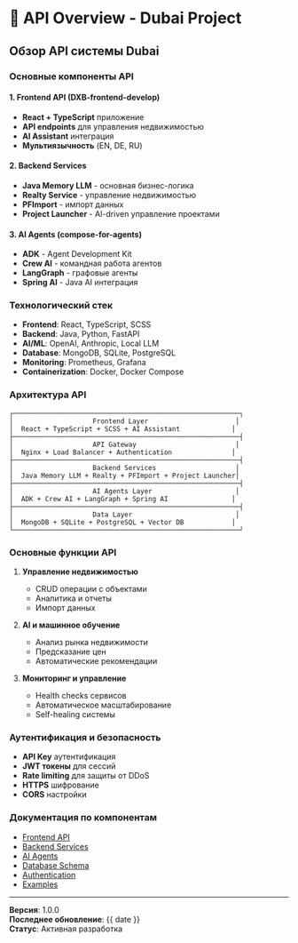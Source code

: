 # 🚀 API Overview - Dubai Project

## Обзор API системы Dubai

### Основные компоненты API

#### 1. Frontend API (DXB-frontend-develop)
- **React + TypeScript** приложение
- **API endpoints** для управления недвижимостью
- **AI Assistant** интеграция
- **Мультиязычность** (EN, DE, RU)

#### 2. Backend Services
- **Java Memory LLM** - основная бизнес-логика
- **Realty Service** - управление недвижимостью
- **PFImport** - импорт данных
- **Project Launcher** - AI-driven управление проектами

#### 3. AI Agents (compose-for-agents)
- **ADK** - Agent Development Kit
- **Crew AI** - командная работа агентов
- **LangGraph** - графовые агенты
- **Spring AI** - Java AI интеграция

### Технологический стек

- **Frontend**: React, TypeScript, SCSS
- **Backend**: Java, Python, FastAPI
- **AI/ML**: OpenAI, Anthropic, Local LLM
- **Database**: MongoDB, SQLite, PostgreSQL
- **Monitoring**: Prometheus, Grafana
- **Containerization**: Docker, Docker Compose

### Архитектура API

```
┌─────────────────────────────────────────────────────────┐
│                    Frontend Layer                      │
│  React + TypeScript + SCSS + AI Assistant             │
├─────────────────────────────────────────────────────────┤
│                    API Gateway                         │
│  Nginx + Load Balancer + Authentication               │
├─────────────────────────────────────────────────────────┤
│                    Backend Services                    │
│  Java Memory LLM + Realty + PFImport + Project Launcher│
├─────────────────────────────────────────────────────────┤
│                    AI Agents Layer                     │
│  ADK + Crew AI + LangGraph + Spring AI                │
├─────────────────────────────────────────────────────────┤
│                    Data Layer                          │
│  MongoDB + SQLite + PostgreSQL + Vector DB            │
└─────────────────────────────────────────────────────────┘
```

### Основные функции API

1. **Управление недвижимостью**
   - CRUD операции с объектами
   - Аналитика и отчеты
   - Импорт данных

2. **AI и машинное обучение**
   - Анализ рынка недвижимости
   - Предсказание цен
   - Автоматические рекомендации

3. **Мониторинг и управление**
   - Health checks сервисов
   - Автоматическое масштабирование
   - Self-healing системы

### Аутентификация и безопасность

- **API Key** аутентификация
- **JWT токены** для сессий
- **Rate limiting** для защиты от DDoS
- **HTTPS** шифрование
- **CORS** настройки

### Документация по компонентам

- [Frontend API](./frontend-api.md)
- [Backend Services](./backend-services.md)
- [AI Agents](./ai-agents.md)
- [Database Schema](./database-schema.md)
- [Authentication](./authentication.md)
- [Examples](./examples.md)

---

**Версия**: 1.0.0  
**Последнее обновление**: {{ date }}  
**Статус**: Активная разработка
